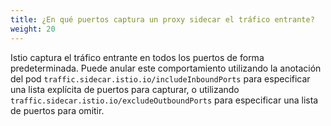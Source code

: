 ```yaml
---
title: ¿En qué puertos captura un proxy sidecar el tráfico entrante?
weight: 20
---
```


Istio captura el tráfico entrante en todos los puertos de forma predeterminada.
Puede anular este comportamiento utilizando la anotación del pod `traffic.sidecar.istio.io/includeInboundPorts`
para especificar una lista explícita de puertos para capturar, o utilizando `traffic.sidecar.istio.io/excludeOutboundPorts`
para especificar una lista de puertos para omitir.
